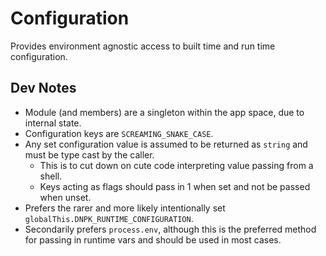# Configuration

Provides environment agnostic access to built time and run time configuration.

## Dev Notes

* Module (and members) are a singleton within the app space, due to internal state.
* Configuration keys are `SCREAMING_SNAKE_CASE`.
* Any set configuration value is assumed to be returned as `string` and must be type cast by the caller.
    * This is to cut down on cute code interpreting value passing from a shell.
    * Keys acting as flags should pass in 1 when set and not be passed when unset.
* Prefers the rarer and more likely intentionally set `globalThis.DNPK_RUNTIME_CONFIGURATION`.
* Secondarily prefers `process.env`, although this is the preferred method for passing in runtime vars and should be used in most cases.
